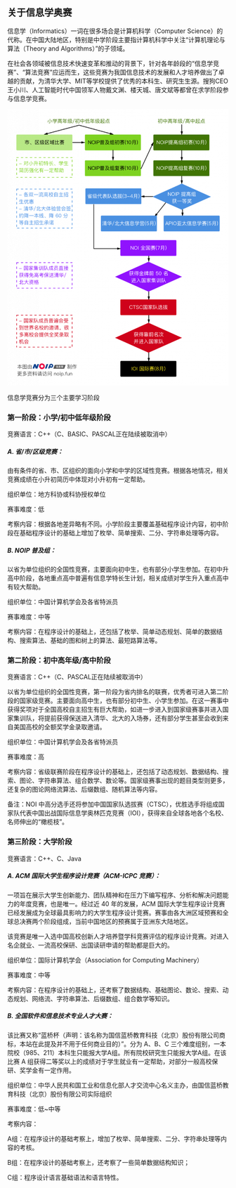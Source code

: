 ## 关于信息学奥赛

信息学（Informatics）一词在很多场合是计算机科学（Computer Science）的代称。在中国大陆地区，特别是中学阶段主要指计算机科学中关注“计算机理论与算法（Theory and Algorithms）”的子领域。

在社会各领域被信息技术快速变革和推动的背景下，针对各年龄段的“信息学竞赛”、“算法竞赛”应运而生，这些竞赛为我国信息技术的发展和人才培养做出了卓越的贡献，为清华大学、MIT等学校提供了优秀的本科生、研究生生源。搜狗CEO王小川、人工智能时代中国领军人物戴文渊、楼天城、唐文斌等都曾在求学阶段参与信息学竞赛。

![noip_roadmap](../images/reference/noip_roadmap.png)

信息学竞赛分为三个主要学习阶段

### 第一阶段：小学/初中低年级阶段

竞赛语言：C++（C、BASIC、PASCAL正在陆续被取消中）

##### A. 省/市/区级竞赛：

由有条件的省、市、区组织的面向小学和中学的区域性竞赛。根据各地情况，相关竞赛成绩在小升初简历中体现对小升初有一定帮助。

组织单位：地方科协或科协授权单位

赛事难度：低

考察内容：根据各地差异略有不同。小学阶段主要覆盖基础程序设计内容，初中阶段在基础程序设计的基础上增加了枚举、简单搜索、二分、字符串处理等内容。

##### B. NOIP 普及组：

以省为单位组织的全国性竞赛，主要面向初中生，也有部分小学生参加。在初中升高中阶段，各地重点高中普遍有信息学特长生计划，相关成绩对学生升入重点高中有较大帮助。

组织单位：中国计算机学会及各省特派员

赛事难度：中等

考察内容：在程序设计的基础上，还包括了枚举、简单动态规划、简单的数据结构、搜索算法、基础的图和树上的算法、最短路算法等。

### 第二阶段：初中高年级/高中阶段

竞赛语言：C++（C、PASCAL正在陆续被取消中）

以省为单位组织的全国性竞赛，第一阶段为省内排名的联赛，优秀者可进入第二阶段的国家级竞赛。主要面向高中生，也有部分初中生、小学生参加。在这一赛事中获得奖项对于全国高校自主招生有巨大帮助，如进一步进入到国家级赛事并进入国家集训队，将提前获得保送进入清华、北大的入场券，还有部分学生甚至会收到来自美国高校的全额奖学金录取邀请。

组织单位：中国计算机学会及各省特派员

赛事难度：高

考察内容：省级联赛阶段在程序设计的基础上，还包括了动态规划、数据结构、搜索、图论、字符串算法、组合数学、数论等。国家级赛事出现的题目类型则更多，还复杂的图论网络流算法、后缀数组、随机算法等内容。

备注：NOI 中高分选手还将参加中国国家队选拔赛（CTSC），优胜选手将组成国家队代表中国出战国际信息学奥林匹克竞赛（IOI），获得来自全球各地各个名校、名师伸出的“橄榄枝”。

### 第三阶段：大学阶段

竞赛语言：C++、C、Java

##### A. ACM 国际大学生程序设计竞赛（ACM-ICPC 竞赛）：

一项旨在展示大学生创新能力、团队精神和在压力下编写程序、分析和解决问题能力的年度竞赛，也是唯一。经过近 40 年的发展，ACM 国际大学生程序设计竞赛已经发展成为全球最具影响力的大学生程序设计竞赛。赛事由各大洲区域预赛和全球总决赛两个阶段组成，当前中国地区的预赛属于亚洲东大陆地区。

该竞赛是唯一入选中国高校创新人才培养暨学科竞赛评估的程序设计竞赛。对进入名企就业、一流高校保研、出国读研申请的帮助都是巨大的。

组织单位：国际计算机学会（Association for Computing Machinery）

赛事难度：中等

考察内容：在程序设计的基础上，还考察了数据结构、基础图论、数论、搜索、动态规划、网络流、字符串算法、后缀数组、组合数学等知识。

##### B. 全国软件和信息技术专业人才大赛：

该比赛又称“蓝桥杯（声明：该名称为国信蓝桥教育科技（北京）股份有限公司商标，本站在此提及并不用于任何商业目的）”。分为 A、B、C 三个难度组别，一本院校（985、211）本科生只能报大学A组。所有院校研究生只能报大学A组。在该比赛 A 组获得二等奖以上的成绩对于学生就业有一定帮助，对部分一般高校保研、奖学金有一定作用。

组织单位：中华人民共和国工业和信息化部人才交流中心名义主办，由国信蓝桥教育科技（北京）股份有限公司实际组织

赛事难度：低~中等

考察内容：

A组：在程序设计的基础考察上，增加了枚举、简单搜索、二分、字符串处理等内容的考核。

B组：在程序设计的基础考察上，还考察了一些简单数据结构知识；

C组：程序设计语言基础语法和语言特性。